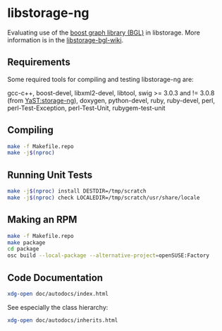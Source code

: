 libstorage-ng
=============

Evaluating use of the [boost graph library
(BGL)](http://www.boost.org/doc/libs/1_56_0/libs/graph/doc/index.html) in
libstorage. More information is in the
[libstorage-bgl-wiki](https://github.com/openSUSE/libstorage-bgl-eval/wiki).


Requirements
------------

Some required tools for compiling and testing libstorage-ng are:

gcc-c++, boost-devel, libxml2-devel, libtool, swig >= 3.0.3 and != 3.0.8
(from [YaST:storage-ng](https://build.opensuse.org/project/show/YaST:storage-ng)),
doxygen, python-devel, ruby, ruby-devel, perl, perl-Test-Exception,
perl-Test-Unit, rubygem-test-unit

Compiling
---------

```sh
make -f Makefile.repo
make -j$(nproc)
```

Running Unit Tests
------------------

```sh
make -j$(nproc) install DESTDIR=/tmp/scratch
make -j$(nproc) check LOCALEDIR=/tmp/scratch/usr/share/locale
```

Making an RPM
-------------

```sh
make -f Makefile.repo
make package
cd package
osc build --local-package --alternative-project=openSUSE:Factory
```

Code Documentation
------------------

```sh
xdg-open doc/autodocs/index.html
```

See especially the class hierarchy:

```sh
xdg-open doc/autodocs/inherits.html
```
